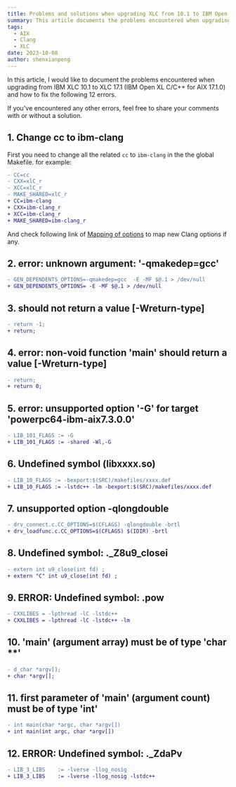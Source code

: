 ```yaml
---
title: Problems and solutions when upgrading XLC from 10.1 to IBM Open XL C/C++ for AIX 17.1.0
summary: This article documents the problems encountered when upgrading from IBM XLC 10.1 to XLC 17.1 (IBM Open XL C/C++ for AIX 17.1.0) and how to fix the errors.
tags:
  - AIX
  - Clang
  - XLC
date: 2023-10-08
author: shenxianpeng
---
```


In this article, I would like to document the problems encountered when upgrading from IBM XLC 10.1 to XLC 17.1 (IBM Open XL C/C++ for AIX 17.1.0) and how to fix the following 12 errors.

If you've encountered any other errors, feel free to share your comments with or without a solution.


## 1. Change cc to ibm-clang

First you need to change all the related `cc` to `ibm-clang` in the the global Makefile. for example:

```diff
- CC=cc
- CXX=xlC_r
- XCC=xlC_r
- MAKE_SHARED=xlC_r
+ CC=ibm-clang
+ CXX=ibm-clang_r
+ XCC=ibm-clang_r
+ MAKE_SHARED=ibm-clang_r
```

And check following link of [Mapping of options](https://www.ibm.com/docs/en/openxl-c-and-cpp-aix/17.1.0?topic=options-mapping
) to map new Clang options if any.

## 2. error: unknown argument: '-qmakedep=gcc'

```diff
- GEN_DEPENDENTS_OPTIONS=-qmakedep=gcc  -E -MF $@.1 > /dev/null
+ GEN_DEPENDENTS_OPTIONS= -E -MF $@.1 > /dev/null
```

## 3. should not return a value [-Wreturn-type]


```diff
- return -1;
+ return;
```

## 4. error: non-void function 'main' should return a value [-Wreturn-type]

```diff
- return;
+ return 0;
```

## 5. error: unsupported option '-G' for target 'powerpc64-ibm-aix7.3.0.0'

```diff
- LIB_101_FLAGS := -G
+ LIB_101_FLAGS := -shared -Wl,-G
```

## 6. Undefined symbol (libxxxx.so)

```diff
- LIB_10_FLAGS := -bexport:$(SRC)/makefiles/xxxx.def
+ LIB_10_FLAGS := -lstdc++ -lm -bexport:$(SRC)/makefiles/xxxx.def
```

## 7. unsupported option -qlongdouble

```diff
- drv_connect.c.CC_OPTIONS=$(CFLAGS) -qlongdouble -brtl
+ drv_loadfunc.c.CC_OPTIONS=$(CFLAGS) $(IDIR) -brtl
```

## 8. Undefined symbol: ._Z8u9_closei

```diff
- extern int u9_close(int fd) ;
+ extern "C" int u9_close(int fd) ;
```

## 9. ERROR: Undefined symbol: .pow

```diff
- CXXLIBES = -lpthread -lC -lstdc++
+ CXXLIBES = -lpthread -lC -lstdc++ -lm
```

## 10. 'main' (argument array) must be of type 'char **'

```diff
- d_char *argv[];
+ char *argv[];
```

## 11. first parameter of 'main' (argument count) must be of type 'int'

```diff
- int main(char *argc, char *argv[])
+ int main(int argc, char *argv[])
```

## 12. ERROR: Undefined symbol: ._ZdaPv

```diff
- LIB_3_LIBS	:= -lverse -llog_nosig
+ LIB_3_LIBS	:= -lverse -llog_nosig -lstdc++
```
